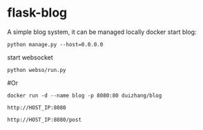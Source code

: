 # flask-blog
A simple blog system, it can be managed locally docker
start blog:
```shell
python manage.py --host=0.0.0.0 
```
start websocket
```shell
python webso/run.py
```

#Or
```shell
docker run -d --name blog -p 8080:80 duizhang/blog

http://HOST_IP:8080

http://HOST_IP:8080/post 
```
